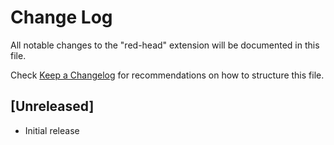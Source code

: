 # Change Log

All notable changes to the "red-head" extension will be documented in this file.

Check [Keep a Changelog](http://keepachangelog.com/) for recommendations on how to structure this file.

## [Unreleased]

- Initial release